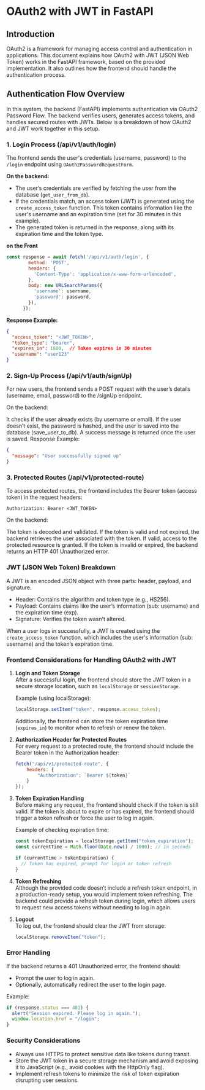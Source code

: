 # OAuth2 with JWT in FastAPI

## Introduction
OAuth2 is a framework for managing access control and authentication in applications. This document explains how OAuth2 with JWT (JSON Web Token) works in the FastAPI framework, based on the provided implementation. It also outlines how the frontend should handle the authentication process.

## Authentication Flow Overview
In this system, the backend (FastAPI) implements authentication via OAuth2 Password Flow. The backend verifies users, generates access tokens, and handles secured routes with JWTs. Below is a breakdown of how OAuth2 and JWT work together in this setup.

### 1. Login Process (/api/v1/auth/login)
The frontend sends the user's credentials (username, password) to the `/login` endpoint using `OAuth2PasswordRequestForm`.

**On the backend:**
- The user’s credentials are verified by fetching the user from the database (`get_user_from_db`).
- If the credentials match, an access token (JWT) is generated using the `create_access_token` function. This token contains information like the user's username and an expiration time (set for 30 minutes in this example).
- The generated token is returned in the response, along with its expiration time and the token type.

**on the Front**
```js
const response = await fetch('/api/v1/auth/login', {
        method: 'POST',
        headers: {
          'Content-Type': 'application/x-www-form-urlencoded',
        },
        body: new URLSearchParams({
          'username': username,
          'password': password,
        }),
      });
```
**Response Example:**
```json
{
  "access_token": "<JWT_TOKEN>",
  "token_type": "bearer",
  "expires_in": 1800,  // Token expires in 30 minutes
  "username": "user123"
}
```

### 2. Sign-Up Process (/api/v1/auth/signUp)
For new users, the frontend sends a POST request with the user’s details (username, email, password) to the /signUp endpoint.

On the backend:

It checks if the user already exists (by username or email).
If the user doesn’t exist, the password is hashed, and the user is saved into the database (save_user_to_db).
A success message is returned once the user is saved.
Response Example:

```json
{
  "message": "User successfully signed up"
}
```

### 3. Protected Routes (/api/v1/protected-route)
To access protected routes, the frontend includes the Bearer token (access token) in the request headers:

```http
Authorization: Bearer <JWT_TOKEN>
```

On the backend:

The token is decoded and validated. If the token is valid and not expired, the backend retrieves the user associated with the token.
If valid, access to the protected resource is granted.
If the token is invalid or expired, the backend returns an HTTP 401 Unauthorized error.

### JWT (JSON Web Token) Breakdown
A JWT is an encoded JSON object with three parts: header, payload, and signature.

- Header: Contains the algorithm and token type (e.g., HS256).
- Payload: Contains claims like the user’s information (sub: username) and the expiration time (exp).
- Signature: Verifies the token wasn't altered.

When a user logs in successfully, a JWT is created using the `create_access_token` function, which includes the user's information (sub: username) and the token’s expiration time.

### Frontend Considerations for Handling OAuth2 with JWT

1. **Login and Token Storage**  
   After a successful login, the frontend should store the JWT token in a secure storage location, such as `localStorage` or `sessionStorage`.

   Example (using localStorage):
   ```js
   localStorage.setItem("token", response.access_token);
   ```
   Additionally, the frontend can store the token expiration time (`expires_in`) to monitor when to refresh or renew the token.

2. **Authorization Header for Protected Routes**  
   For every request to a protected route, the frontend should include the Bearer token in the Authorization header:

   ```js
   fetch("/api/v1/protected-route", {
       headers: {
           "Authorization": `Bearer ${token}`
       }
   });
   ```

3. **Token Expiration Handling**  
   Before making any request, the frontend should check if the token is still valid. If the token is about to expire or has expired, the frontend should trigger a token refresh or force the user to log in again.

   Example of checking expiration time:
   ```js
   const tokenExpiration = localStorage.getItem("token_expiration");
   const currentTime = Math.floor(Date.now() / 1000); // in seconds

   if (currentTime > tokenExpiration) {
     // Token has expired, prompt for login or token refresh
   }
   ```

4. **Token Refreshing**  
   Although the provided code doesn’t include a refresh token endpoint, in a production-ready setup, you would implement token refreshing. The backend could provide a refresh token during login, which allows users to request new access tokens without needing to log in again.

5. **Logout**  
   To log out, the frontend should clear the JWT from storage:
   ```js
   localStorage.removeItem("token");
   ```

### Error Handling

If the backend returns a 401 Unauthorized error, the frontend should:

- Prompt the user to log in again.
- Optionally, automatically redirect the user to the login page.

Example:
```js
if (response.status === 401) {
  alert("Session expired. Please log in again.");
  window.location.href = "/login";
}
```

### Security Considerations

- Always use HTTPS to protect sensitive data like tokens during transit.
- Store the JWT token in a secure storage mechanism and avoid exposing it to JavaScript (e.g., avoid cookies with the HttpOnly flag).
- Implement refresh tokens to minimize the risk of token expiration disrupting user sessions.
